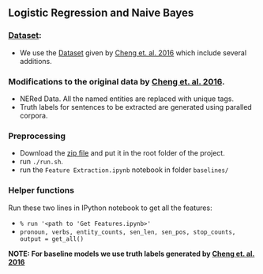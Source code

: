 ## Logistic Regression and Naive Bayes

### <a href='https://docs.google.com/uc?id=0B0Obe9L1qtsnSXZEd0JCenIyejg&export=download'>Dataset</a>:
* We use the <a href='https://docs.google.com/uc?id=0B0Obe9L1qtsnSXZEd0JCenIyejg&export=download'>Dataset</a> given by <a href='https://aclweb.org/anthology/P16-1046'>Cheng et. al. 2016</a> which include several additions.

### **Modifications to the original data by <a href='https://aclweb.org/anthology/P16-1046'>Cheng et. al. 2016</a>.**
* NERed Data. All the named entities are replaced with unique tags.
* Truth labels for sentences to be extracted are generated using paralled corpora.

### Preprocessing
* Download the <a href='https://docs.google.com/uc?id=0B0Obe9L1qtsnSXZEd0JCenIyejg&export=download'>zip file</a> and put it in the root folder of the project.
* run `./run.sh`.
* run the `Feature Extraction.ipynb` notebook in folder `baselines/`

### Helper functions
Run these two lines in IPython notebook to get all the features:
* `% run '<path to 'Get Features.ipynb>'`
* `pronoun, verbs, entity_counts, sen_len, sen_pos, stop_counts, output = get_all()
`

**NOTE: For baseline models we use truth labels generated by <a href='https://aclweb.org/anthology/P16-1046'>Cheng et. al. 2016</a>**
